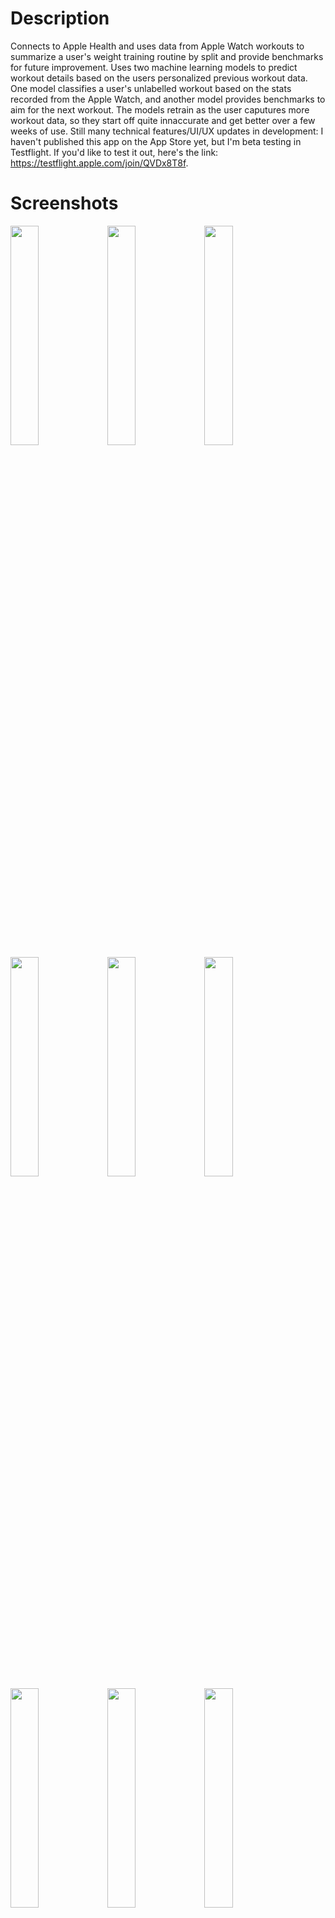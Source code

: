 # Description
Connects to Apple Health and uses data from Apple Watch workouts to summarize a user's weight training routine by split and provide benchmarks for future improvement. Uses two machine learning models to predict workout details based on the users personalized previous workout data. One model classifies a user's unlabelled workout based on the stats recorded from the Apple Watch, and another model provides benchmarks to aim for the next workout. The models retrain as the user caputures more workout data, so they start off quite innaccurate and get better over a few weeks of use. Still many technical features/UI/UX updates in development: I haven't published this app on the App Store yet, but I'm beta testing in Testflight. If you'd like to test it out, here's the link: https://testflight.apple.com/join/QVDx8T8f. 
# Screenshots
<img src="https://github.com/rohitkatakam/LiftAnalyzer/assets/104106645/b2b19374-9f2c-433a-baf4-a54f31c64afd" width=30% height=30%>
<img src="https://github.com/rohitkatakam/LiftAnalyzer/assets/104106645/f065443a-671b-4d15-9564-7921fdc663b8" width=30% height=30%>
<img src="https://github.com/rohitkatakam/LiftAnalyzer/assets/104106645/eb546ebf-f8da-4839-9a19-512349938f62" width=30% height=30%>  
<img src="https://github.com/user-attachments/assets/afd1869a-13a9-4771-9c01-02c27e1ab0f0" width=30% height=30%>
<img src="https://github.com/rohitkatakam/LiftAnalyzer/assets/104106645/0f229930-0b02-4bb3-adb5-4606132298bf" width=30% height=30%>
<img src="https://github.com/rohitkatakam/LiftAnalyzer/assets/104106645/42ece28c-bb41-43e6-b744-3747270dc4d4" width=30% height=30%>
<img src="https://github.com/rohitkatakam/LiftAnalyzer/assets/104106645/2405f714-1c8b-49e0-bab2-949392db5b1c" width=30% height=30%>
<img src="https://github.com/rohitkatakam/LiftAnalyzer/assets/104106645/882c7313-f88c-413d-a5e2-d59e9e8f7e19" width=30% height=30%>
<img src="https://github.com/user-attachments/assets/2b13fc3b-cb9a-43a9-ba66-aa8512e5da0c" width=30% height=30%>
